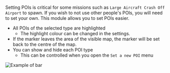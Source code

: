Setting POIs is critical for some missions such as `Large Aircraft Crash Off Airport` to spawn. If you wish to not use other people's POIs, you will need to set your own. This module allows you to set POIs easier.

* All POIs of the selected type are highlighted
  * The highlight colour can be changed in the settings.
* If the marker leaves the area of the visible map, the marker will be set back to the centre of the map.
* You can show and hide each POI type
  * This can be controlled when you open the `Set a new POI` menu
 
 
 ![Example of bar](POI.png)
